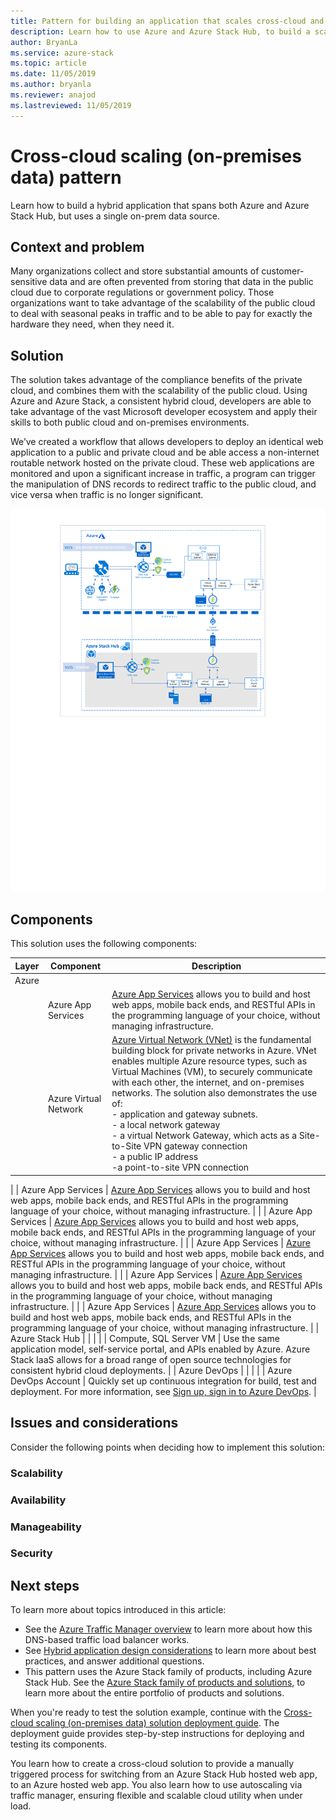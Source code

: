 ```yaml
---
title: Pattern for building an application that scales cross-cloud and uses on-prem data, on Azure and Azure Stack Hub.
description: Learn how to use Azure and Azure Stack Hub, to build a scalable cross-cloud application that uses on-prem data.
author: BryanLa
ms.service: azure-stack
ms.topic: article
ms.date: 11/05/2019
ms.author: bryanla
ms.reviewer: anajod
ms.lastreviewed: 11/05/2019
---
```


# Cross-cloud scaling (on-premises data) pattern

Learn how to build a hybrid application that spans both Azure and Azure Stack Hub, but uses a single on-prem data source.

## Context and problem

Many organizations collect and store substantial amounts of customer-sensitive data and are often prevented from storing that data in the public cloud due to corporate regulations or government policy. Those organizations want to take advantage of the scalability of the public cloud to deal with seasonal peaks in traffic and to be able to pay for exactly the hardware they need, when they need it.

## Solution

The solution takes advantage of the compliance benefits of the private cloud, and combines them with the scalability of the public cloud. Using Azure and Azure Stack, a consistent hybrid cloud, developers are able to take advantage of the vast Microsoft developer ecosystem and apply their skills to both public cloud and on-premises environments.

We’ve created a workflow that allows developers to deploy an identical web application to a public and private cloud and be able access a non-internet routable network hosted on the private cloud. These web applications are monitored and upon a significant increase in traffic, a program can trigger the manipulation of DNS records to redirect traffic to the public cloud, and vice versa when traffic is no longer significant.

![cross-cloud scaling with on-prem data architecture](media/pattern-hybrid-app/solution-architecture.png)

## Components

This solution uses the following components:

| Layer | Component | Description |
|----------|-----------|-------------|
| Azure |  |  |
| | Azure App Services | [Azure App Services](/azure/app-service/) allows you to build and host web apps, mobile back ends, and RESTful APIs in the programming language of your choice, without managing infrastructure. |
| | Azure Virtual Network| [Azure Virtual Network (VNet)](/azure/virtual-network/virtual-networks-overview) is the fundamental building block for private networks in Azure. VNet enables multiple Azure resource types, such as Virtual Machines (VM), to securely communicate with each other, the internet, and on-premises networks. The solution also demonstrates the use of:<br>- application and gateway subnets.<br>- a local network gateway<br>- a virtual Network Gateway, which acts as a Site-to-Site VPN gateway connection<br>- a public IP address<br>-a point-to-site VPN connection |



| | Azure App Services | [Azure App Services](/azure/app-service/) allows you to build and host web apps, mobile back ends, and RESTful APIs in the programming language of your choice, without managing infrastructure. |
| | Azure App Services | [Azure App Services](/azure/app-service/) allows you to build and host web apps, mobile back ends, and RESTful APIs in the programming language of your choice, without managing infrastructure. |
| | Azure App Services | [Azure App Services](/azure/app-service/) allows you to build and host web apps, mobile back ends, and RESTful APIs in the programming language of your choice, without managing infrastructure. |
| | Azure App Services | [Azure App Services](/azure/app-service/) allows you to build and host web apps, mobile back ends, and RESTful APIs in the programming language of your choice, without managing infrastructure. |
| | Azure App Services | [Azure App Services](/azure/app-service/) allows you to build and host web apps, mobile back ends, and RESTful APIs in the programming language of your choice, without managing infrastructure. |
| Azure Stack Hub |    |             |
| | Compute, SQL Server VM | Use the same application model, self-service portal, and APIs enabled by Azure. Azure Stack IaaS allows for a broad range of open source technologies for consistent hybrid cloud deployments. |
| Azure DevOps | | |
| | Azure DevOps Account | Quickly set up continuous integration for build, test and deployment. For more information, see [Sign up, sign in to Azure DevOps](/azure/devops/user-guide/sign-up-invite-teammates?view=azure-devops). |

## Issues and considerations

Consider the following points when deciding how to implement this solution:

### Scalability 


### Availability


### Manageability


### Security


## Next steps

To learn more about topics introduced in this article:
- See the [Azure Traffic Manager overview](/azure/traffic-manager/traffic-manager-overview) to learn more about how this DNS-based traffic load balancer works.
- See [Hybrid application design considerations](overview-app-design-considerations.md) to learn more about best practices, and answer additional questions.
- This pattern uses the Azure Stack family of products, including Azure Stack Hub. See the [Azure Stack family of products and solutions](/azure-stack), to learn more about the entire portfolio of products and solutions.

When you're ready to test the solution example, continue with the [Cross-cloud scaling (on-premises data) solution deployment guide](solution-deployment-guide-cross-cloud-scaling-onprem-data.md). The deployment guide provides step-by-step instructions for deploying and testing its components. 


You learn how to create a cross-cloud solution to provide a manually triggered process for switching from an Azure Stack Hub hosted web app, to an Azure hosted web app. You also learn how to use autoscaling via traffic manager, ensuring flexible and scalable cloud utility when under load.